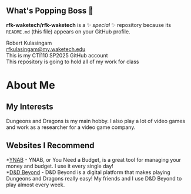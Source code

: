 ## What's Popping Boss 👋

**rfk-waketech/rfk-waketech** is a ✨ _special_ ✨ repository because its `README.md` (this file) appears on your GitHub profile.

Robert Kulasingam  
rfkulasingam@my.waketech.edu  
This is my CTI110 SP2025 GitHub account  
This repository is going to hold all of my work for class  
# About Me  
## My Interests
Dungeons and Dragons is my main hobby. I also play a lot of video games and work as a researcher for a video game company.
## Websites I Recommend

*[YNAB](www.app.ynab.com) - YNAB, or You Need a Budget, is a great tool for managing your money and budget. I use it every single day!  
*[D&D Beyond](www.dndbeyond.com) - D&D Beyond is a digital platform that makes playing Dungeons and Dragons really easy! My friends and I use D&D Beyond to play almost every week.
